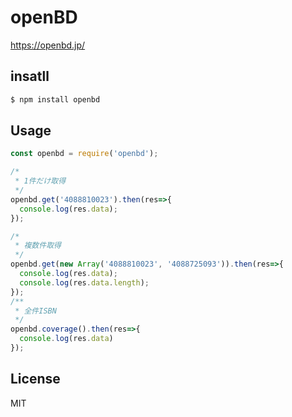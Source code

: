 # openBD

https://openbd.jp/


## insatll

```sh
$ npm install openbd
```

## Usage
```javascript
const openbd = require('openbd');

/*
 * 1件だけ取得
 */
openbd.get('4088810023').then(res=>{
  console.log(res.data);
});

/*
 * 複数件取得
 */
openbd.get(new Array('4088810023', '4088725093')).then(res=>{
  console.log(res.data);
  console.log(res.data.length);
});
/**
 * 全件ISBN
 */
openbd.coverage().then(res=>{
  console.log(res.data)
});
```

## License
MIT
